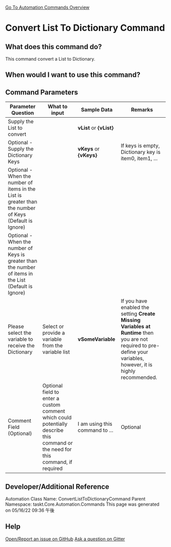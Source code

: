<!--TITLE: Convert List To Dictionary Command -->
<!-- SUBTITLE: a command in the List Commands group. -->
[Go To Automation Commands Overview](/automation-commands.md)


# Convert List To Dictionary Command


## What does this command do?
This command convert a List to Dictionary.


## When would I want to use this command?



## Command Parameters
| Parameter Question   	| What to input  	|  Sample Data 	| Remarks  	|
| ---                    | ---               | ---           | ---       |
|Supply the List to convert||**vList** or **{vList}**||
|Optional - Supply the Dictionary Keys||**vKeys** or **{vKeys}**|If keys is empty, Dictionary key is item0, item1, ...|
|Optional - When the number of items in the List is greater than the number of Keys (Default is Ignore)||||
|Optional - When the number of Keys is greater than the number of items in the List (Default is Ignore)||||
|Please select the variable to receive the Dictionary|Select or provide a variable from the variable list|**vSomeVariable**|If you have enabled the setting **Create Missing Variables at Runtime** then you are not required to pre-define your variables, however, it is highly recommended.|
|Comment Field (Optional)|Optional field to enter a custom comment which could potentially describe this command or the need for this command, if required|I am using this command to ...|Optional|














## Developer/Additional Reference
Automation Class Name: ConvertListToDictionaryCommand
Parent Namespace: taskt.Core.Automation.Commands
This page was generated on 05/16/22 09:36 午後


## Help
[Open/Report an issue on GitHub](https://github.com/saucepleez/taskt/issues/new)
[Ask a question on Gitter](https://gitter.im/taskt-rpa/Lobby)
